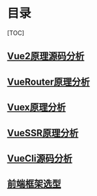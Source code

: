 # 目录

[TOC]



## [Vue2原理源码分析](https://sewar-x.github.io/vue2/Vue2原理和源码分析.html)

## [VueRouter原理分析](https://sewar-x.github.io/vue2/Vue2原理源码分析.html)

## [Vuex原理分析](https://sewar-x.github.io/vue2/Vue2原理源码分析.html)

## [VueSSR原理分析](https://sewar-x.github.io/vue2/VueSSR原理分析.html)

## [VueCli源码分析](https://sewar-x.github.io/vue2/VueCli源码分析.html)

## [前端框架选型](https://sewar-x.github.io/vue2/前端框架选型.html)